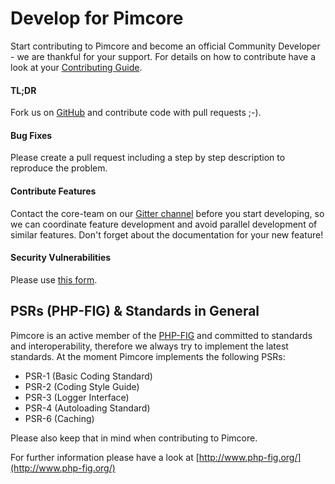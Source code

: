 # Develop for Pimcore

Start contributing to Pimcore and become an official Community Developer - we are thankful for your support. 
For details on how to contribute have a look at your [Contributing Guide](https://github.com/pimcore/pimcore/blob/11.x/CONTRIBUTING.md). 

#### TL;DR
Fork us on [GitHub](https://github.com/pimcore/pimcore) and contribute code with pull requests ;-). 

 
#### Bug Fixes
Please create a pull request including a step by step description to reproduce the problem. 

#### Contribute Features
Contact the core-team on our [Gitter channel](https://gitter.im/pimcore/pimcore) before you start developing, 
so we can coordinate feature development and avoid parallel development of similar features. 
Don't forget about the documentation for your new feature! 

#### Security Vulnerabilities
Please use [this form](https://pimcorehq.wufoo.com/forms/pimcore-security-report/).


## PSRs (PHP-FIG) & Standards in General
Pimcore is an active member of the [PHP-FIG](http://www.php-fig.org/) and committed to standards and interoperability, therefore we always try to implement the latest standards.
At the moment Pimcore implements the following PSRs: 
* PSR-1 (Basic Coding Standard)
* PSR-2 (Coding Style Guide)
* PSR-3 (Logger Interface)
* PSR-4 (Autoloading Standard) 
* PSR-6 (Caching)

Please also keep that in mind when contributing to Pimcore. 

For further information please have a look at [http://www.php-fig.org/](http://www.php-fig.org/)
 
 